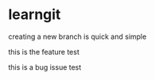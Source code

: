 # learngit

creating a new branch is quick and simple

this is the feature test

this is a  bug issue test
